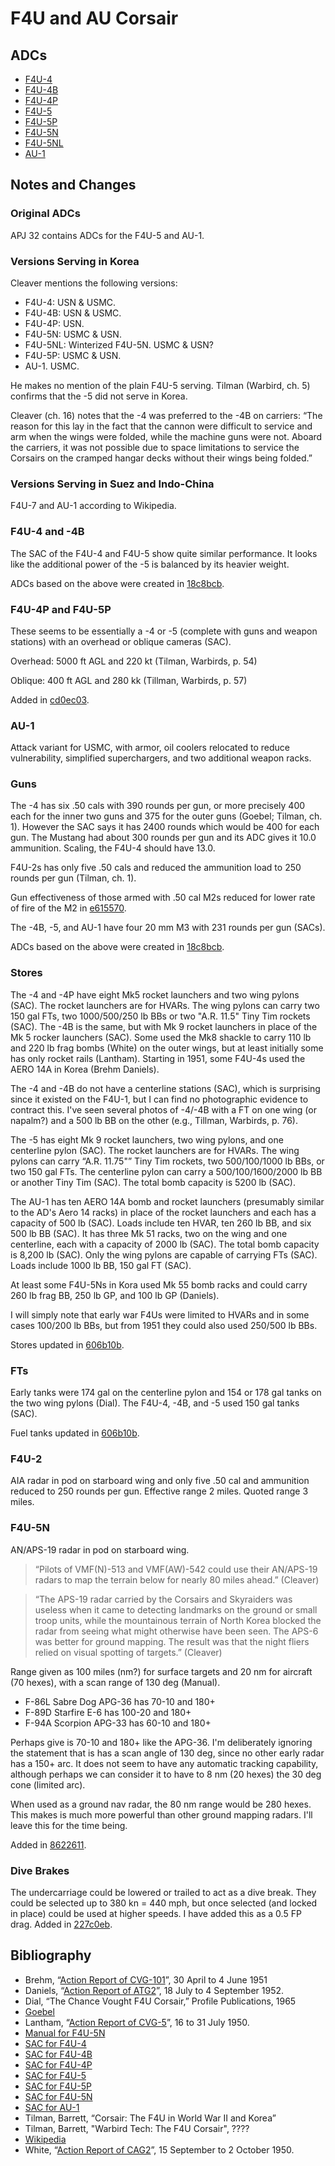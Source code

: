 # F4U and AU Corsair

## ADCs

- [F4U-4](F4U-4.json)
- [F4U-4B](F4U-4B.json)
- [F4U-4P](F4U-4P.json)
- [F4U-5](F4U-5.json)
- [F4U-5P](F4U-5P.json)
- [F4U-5N](F4U-5N.json)
- [F4U-5NL](F4U-5NL.json)
- [AU-1](AU-1.json)

## Notes and Changes

### Original ADCs

APJ 32 contains ADCs for the F4U-5 and AU-1.

### Versions Serving in Korea

Cleaver mentions the following versions:

- F4U-4: USN & USMC.
- F4U-4B: USN & USMC.
- F4U-4P: USN.
- F4U-5N: USMC & USN.
- F4U-5NL: Winterized F4U-5N. USMC & USN?
- F4U-5P: USMC & USN.
- AU-1. USMC.

He makes no mention of the plain F4U-5 serving. Tilman (Warbird, ch. 5) confirms that the -5 did not serve in Korea.

Cleaver (ch. 16) notes that the -4 was preferred to the -4B on carriers: “The reason for this lay in the fact that the cannon were difficult to service and arm when the wings were folded, while the machine guns were not. Aboard the carriers, it was not possible due to space limitations to service the Corsairs on the cramped hangar decks without their wings being folded.”

### Versions Serving in Suez and Indo-China

F4U-7 and AU-1 according to Wikipedia.

### F4U-4 and -4B

The SAC of the F4U-4 and F4U-5 show quite similar performance. It looks like the additional power of the -5 is balanced by its heavier weight.

ADCs based on the above were created in [18c8bcb](https://github.com/alanwatsonforster/glass/commit/18c8bcbcba1c6b2a2de8be5b6dea1b2ea28ff5d6).

### F4U-4P and F4U-5P

These seems to be essentially a -4 or -5 (complete with guns and weapon stations) with an overhead or oblique cameras (SAC).

Overhead: 5000 ft AGL and 220 kt (Tilman, Warbirds, p. 54)

Oblique: 400 ft AGL and 280 kk (Tillman, Warbirds, p. 57)

Added in [cd0ec03](https://github.com/alanwatsonforster/glass/commit/cd0ec039f32a7bff25ab7fd357ca7af10f9a981f).

### AU-1

Attack variant for USMC, with armor, oil coolers relocated to reduce vulnerability, simplified superchargers, and two additional weapon racks.

### Guns

The -4 has six .50 cals with 390 rounds per gun, or more precisely 400 each for the inner two guns and 375 for the outer guns (Goebel; Tilman, ch. 1). However the SAC says it has 2400 rounds which would be 400 for each gun. The Mustang had about 300 rounds per gun and its ADC gives it 10.0 ammunition. Scaling, the F4U-4 should have 13.0. 

F4U-2s has only five .50 cals and reduced the ammunition load to 250 rounds per gun (Tilman, ch. 1).

Gun effectiveness of those armed with .50 cal M2s reduced for lower rate of fire of the M2 in 
[e615570](https://github.com/alanwatsonforster/glass/commit/e61557086cfc61119e920453d1bded66bac57bd3).

The -4B, -5, and AU-1 have four 20 mm M3 with 231 rounds per gun (SACs).

ADCs based on the above were created in [18c8bcb](https://github.com/alanwatsonforster/glass/commit/18c8bcbcba1c6b2a2de8be5b6dea1b2ea28ff5d6).

### Stores

The -4 and -4P have eight Mk5 rocket launchers and two wing pylons (SAC). The rocket launchers are for HVARs. The wing pylons can carry two 150 gal FTs, two 1000/500/250 lb BBs or two "A.R. 11.5" Tiny Tim rockets (SAC). The -4B is the same, but with Mk 9 rocket launchers in place of the Mk 5 rocker launchers (SAC). Some used the Mk8 shackle to carry 110 lb and 220 lb frag bombs (White) on the outer wings, but at least initially some has only rocket rails (Lantham). Starting in 1951, some F4U-4s used the AERO 14A in Korea (Brehm Daniels).

The -4 and -4B do not have a centerline stations (SAC), which is surprising since it existed on the F4U-1, but I can find no photographic evidence to contract this. I've seen several photos of -4/-4B with a FT on one wing (or napalm?) and a 500 lb BB on the other (e.g., Tillman, Warbirds, p. 76).

The -5 has eight Mk 9 rocket launchers, two wing pylons, and one centerline pylon (SAC). The rocket launchers are for HVARs. The wing pylons can carry “A.R. 11.75"” Tiny Tim rockets, two 500/100/1000 lb BBs, or two 150 gal FTs. The centerline pylon can carry a 500/100/1600/2000 lb BB or another Tiny Tim (SAC). The total bomb capacity is 5200 lb (SAC).

The AU-1 has ten AERO 14A bomb and rocket launchers (presumably similar to the AD's Aero 14 racks) in place of the rocket launchers and each has a capacity of 500 lb (SAC). Loads include ten HVAR, ten 260 lb BB, and six 500 lb BB (SAC). It has three Mk 51 racks, two on the wing and one centerline, each with a capacity of 2000 lb (SAC). The total bomb capacity is 8,200 lb (SAC). Only the wing pylons are capable of carrying FTs (SAC). Loads include 1000 lb BB, 150 gal FT (SAC).

At least some F4U-5Ns in Kora used Mk 55 bomb racks and could carry 260 lb frag BB, 250 lb GP, and 100 lb GP (Daniels). 

I will simply note that early war F4Us were limited to HVARs and in some cases 100/200 lb BBs, but from 1951 they could also used 250/500 lb BBs.

Stores updated in [606b10b](https://github.com/alanwatsonforster/glass/commit/606b10b401b1a90c493f17d3fea7f058634c8ef8).

### FTs

Early tanks were 174 gal on the centerline pylon and 154 or 178 gal tanks on the two wing pylons (Dial). The F4U-4, -4B, and -5 used 150 gal tanks (SAC).

Fuel tanks updated in [606b10b](https://github.com/alanwatsonforster/glass/commit/606b10b401b1a90c493f17d3fea7f058634c8ef8).

### F4U-2

AIA radar in pod on starboard wing and only five .50 cal and ammunition reduced to 250 rounds per gun. Effective range 2 miles. Quoted range 3 miles.

### F4U-5N

AN/APS-19 radar in pod on starboard wing.

> “Pilots of VMF(N)-513 and VMF(AW)-542 could use their AN/APS-19 radars to map the terrain below for nearly 80 miles ahead.” (Cleaver)

> “The APS-19 radar carried by the Corsairs and Skyraiders was useless when it came to detecting landmarks on the ground or small troop units, while the mountainous terrain of North Korea blocked the radar from seeing what might otherwise have been seen. The APS-6 was better for ground mapping. The result was that the night fliers relied on visual spotting of targets.” (Cleaver)

Range given as 100 miles (nm?) for surface targets and 20 nm for aircraft (70 hexes), with a scan range of 130 deg (Manual).

- F-86L Sabre Dog APG-36 has 70-10 and 180+
- F-89D Starfire E-6 has 100-20 and 180+
- F-94A Scorpion APG-33 has 60-10 and 180+

Perhaps give is 70-10 and 180+ like the APG-36. I'm deliberately ignoring the statement that is has a scan angle of 130 deg, since no other early radar has a 150+ arc. It does not seem to have any automatic tracking capability, although perhaps we can consider it to have to 8 nm (20 hexes) the 30 deg cone (limited arc).

When used as a ground nav radar, the 80 nm range would be 280 hexes. This makes is much more powerful than other ground mapping radars. I'll leave this for the time being.

Added in [8622611](https://github.com/alanwatsonforster/glass/commit/8622611a1603e29ffe88f50dfdbceb001c6ce439).

### Dive Brakes

The undercarriage could be lowered or trailed to act as a dive break. They could be selected up to 380 kn = 440 mph, but once selected (and locked in place) could be used at higher speeds. I have added this as a 0.5 FP drag. Added in [227c0eb](https://github.com/alanwatsonforster/glass/commit/227c0eb0a607e956d59c478a7613d46fffab34c2).

## Bibliography

- Brehm, “[Action Report of CVG-101](https://www.history.navy.mil/content/dam/nhhc/research/archives/action-reports/Korean%20War%20Carrier%20Air%20Group%20Combat/PDF%27s/cvg101-30apr-4jun51.pdf)”, 30 April to 4 June 1951
- Daniels, “[Action Report of ATG2](https://www.history.navy.mil/content/dam/nhhc/research/archives/action-reports/Korean%20War%20Carrier%20Air%20Group%20Combat/PDF%27s/atg2a-52.pdf)”, 18 July to 4 September 1952.
- Dial, “The Chance Vought F4U Corsair,” Profile Publications, 1965
- [Goebel](https://www.airvectors.net/avf4u.html)
- Lantham, “[Action Report of CVG-5](https://www.history.navy.mil/content/dam/nhhc/research/archives/action-reports/Korean%20War%20Carrier%20Air%20Group%20Combat/PDF%27s/cvg5-16-31jul50.pdf)”, 16 to 31 July 1950.
- [Manual for F4U-5N](https://stephentaylorhistorian.com/wp-content/uploads/2020/04/f4u-5n-corsair.pdf)
- [SAC for F4U-4](https://www.aahs-online.org/images/Navy_SAC/F4U-4.pdf)
- [SAC for F4U-4B](https://www.aahs-online.org/images/Navy_SAC/F4U-4B.pdf)
- [SAC for F4U-4P](https://www.aahs-online.org/images/Navy_SAC/F4U-4P.pdf)
- [SAC for F4U-5](https://www.aahs-online.org/images/Navy_SAC/F4U-5.pdf)
- [SAC for F4U-5P](https://www.aahs-online.org/images/Navy_SAC/F4U-5P.pdf)
- [SAC for F4U-5N](https://www.aahs-online.org/images/Navy_SAC/F4U-5N.pdf)
- [SAC for AU-1](https://www.aahs-online.org/images/Navy_SAC/AU-1.pdf)
- Tilman, Barrett, “Corsair: The F4U in World War II and Korea”
- Tilman, Barrett, "Warbird Tech: The F4U Corsair", ????
- [Wikipedia](https://en.wikipedia.org/wiki/Vought_F4U_Corsair)
- White, “[Action Report of CAG2](https://www.history.navy.mil/content/dam/nhhc/research/archives/action-reports/Korean%20War%20Carrier%20Air%20Group%20Combat/PDF%27s/cvg2-50-1.pdf)”, 15 September to 2 October 1950.



